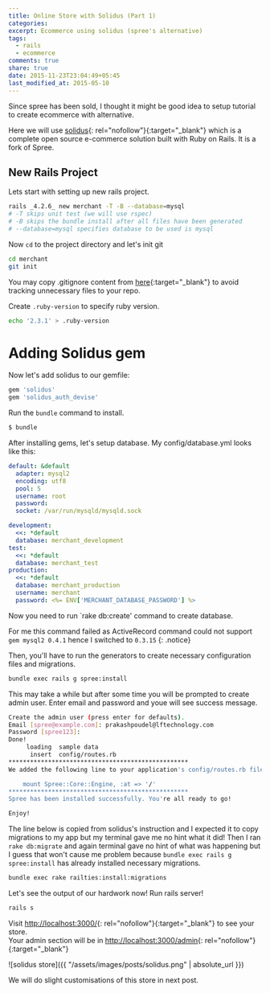 ```yaml
---
title: Online Store with Solidus (Part 1)
categories:
excerpt: Ecommerce using solidus (spree's alternative)
tags:
  - rails
  - ecommerce
comments: true
share: true
date: 2015-11-23T23:04:49+05:45
last_modified_at: 2015-05-10
---
```

Since spree has been sold, I thought it might be good idea to setup tutorial to create ecommerce with alternative.

Here we will use [solidus](https://github.com/solidusio/solidus){: rel="nofollow"}{:target="_blank"} which is a complete open source e-commerce solution built with Ruby on Rails. It is a fork of Spree.

## New Rails Project

Lets start with setting up new rails project.

```bash
rails _4.2.6_ new merchant -T -B --database=mysql
# -T skips unit test (we will use rspec)
# -B skips the bundle install after all files have been generated
# --database=mysql specifies database to be used is mysql
```

Now `cd` to the project directory and let's init git

```bash
cd merchant
git init
```

You may copy .gitignore content from [here](/setup-new-rails-project/){:target="_blank"} to avoid tracking unnecessary files to your repo.

Create `.ruby-version` to specify ruby version.

```bash
echo '2.3.1' > .ruby-version
```

# Adding Solidus gem

Now let's add solidus to our gemfile:

```ruby
gem 'solidus'
gem 'solidus_auth_devise'
```

Run the `bundle` command to install.

```bash
$ bundle
```

After installing gems, let's setup database. My config/database.yml looks like this:

```yml
default: &default
  adapter: mysql2
  encoding: utf8
  pool: 5
  username: root
  password:
  socket: /var/run/mysqld/mysqld.sock

development:
  <<: *default
  database: merchant_development
test:
  <<: *default
  database: merchant_test
production:
  <<: *default
  database: merchant_production
  username: merchant
  password: <%= ENV['MERCHANT_DATABASE_PASSWORD'] %>
```

Now you need to run `rake db:create' command to create database.

For me this command failed as ActiveRecord command could not support `gem mysql2 0.4.1` hence I switched to `0.3.15`
{: .notice}

Then, you'll have to run the generators to create necessary configuration files and migrations.

```bash
bundle exec rails g spree:install
```

This may take a while but after some time you will be prompted to create admin user. Enter email and password and youe will see success message.

```bash
Create the admin user (press enter for defaults).
Email [spree@example.com]: prakashpoudel@lftechnology.com
Password [spree123]:
Done!
     loading  sample data
      insert  config/routes.rb
**************************************************
We added the following line to your application's config/routes.rb file:

    mount Spree::Core::Engine, :at => '/'
**************************************************
Spree has been installed successfully. You're all ready to go!

Enjoy!

```

The line below is copied from solidus's instruction and I expected it to copy migrations to my app but my terminal gave me no hint what it did! Then I ran `rake db:migrate` and again terminal gave no hint of what was happening but I guess that won't cause me problem because `bundle exec rails g spree:install` has already installed necessary migrations.

```bash
bundle exec rake railties:install:migrations
```

Let's see the output of our hardwork now! Run rails server!

```bash
rails s
```

Visit <http://localhost:3000/>{: rel="nofollow"}{:target="_blank"} to see your store. <br />Your admin section will be in <http://localhost:3000/admin>{: rel="nofollow"}{:target="_blank"}

![solidus store]({{ "/assets/images/posts/solidus.png" | absolute_url }})

We will do slight customisations of this store in next post.
